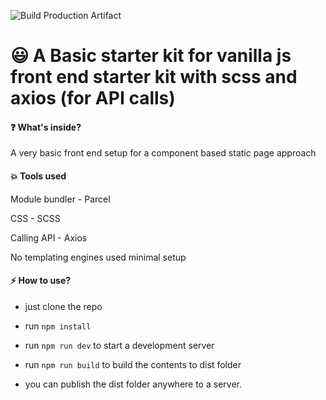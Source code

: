 ![Build Production Artifact](https://github.com/jishnukoottala/vanillajs-scss-axios-parcel-starter-kit/workflows/Build%20Production%20Artifact/badge.svg)

# :smiley: A Basic starter kit for vanilla js front end starter kit with scss and axios (for API calls)

#### :question: What's inside?

A very basic front end setup for a component based static page approach

#### :boom: Tools used

Module bundler - Parcel

CSS - SCSS

Calling API - Axios

No templating engines used minimal setup

#### :zap: How to use?

- just clone the repo

- run `npm install`
- run `npm run dev` to start a development server
- run `npm run build` to build the contents to dist folder
- you can publish the dist folder anywhere to a server.
